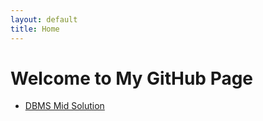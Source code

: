 ```yaml
---
layout: default
title: Home
---
```


# Welcome to My GitHub Page

- [DBMS Mid Solution](assets/note/dbms_mid_solution.md)
